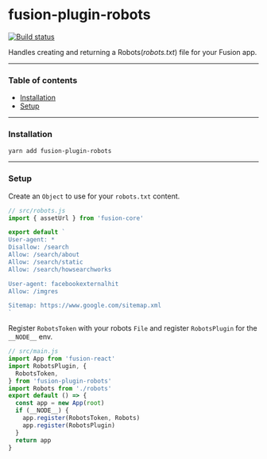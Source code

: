 # fusion-plugin-robots

[![Build status](https://badge.buildkite.com/7a82192275779f6a8ba81f7d4a1b0d294256838faa1dfdf080.svg?branch=master)](https://buildkite.com/uberopensource/fusionjs)

Handles creating and returning a Robots(_robots.txt_) file for your Fusion app.

---

### Table of contents

* [Installation](#installation)
* [Setup](#setup)

---

### Installation

```sh
yarn add fusion-plugin-robots
```

---

### Setup
Create an `Object` to use for your `robots.txt` content.
```js
// src/robots.js
import { assetUrl } from 'fusion-core'

export default `
User-agent: *
Disallow: /search
Allow: /search/about
Allow: /search/static
Allow: /search/howsearchworks

User-agent: facebookexternalhit
Allow: /imgres

Sitemap: https://www.google.com/sitemap.xml
`
```
Register `RobotsToken` with your robots `File` and register `RobotsPlugin` for the `__NODE__` env.
```js
// src/main.js
import App from 'fusion-react'
import RobotsPlugin, {
  RobotsToken,
} from 'fusion-plugin-robots'
import Robots from './robots'
export default () => {
  const app = new App(root)
  if (__NODE__) {
    app.register(RobotsToken, Robots)
    app.register(RobotsPlugin)
  }
  return app
}
```
